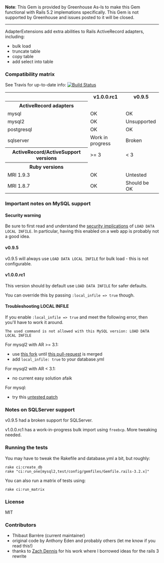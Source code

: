 **Note**: This Gem is provided by Greenhouse As-Is to make this Gem functional with Rails 5.2 implemations specifically. This Gem is not supported by Greenhouse and issues posted to it will be closed.

---------------------------

AdapterExtensions add extra abilities to Rails ActiveRecord adapters, including:

* bulk load
* truncate table
* copy table
* add select into table
 
### Compatibility matrix

See Travis for up-to-date info: [![Build Status](https://secure.travis-ci.org/activewarehouse/adapter_extensions.png?branch=master)](http://travis-ci.org/activewarehouse/adapter_extensions)

<table>
  <tr>
    <th></th>
    <th>v1.0.0.rc1</th>
    <th>v0.9.5</th>
  </tr>
  <tr>
    <th>ActiveRecord adapters</th>
    <td></td>
    <td></td>
  <tr>
    <td>mysql</td>
    <td>OK</td>
    <td>OK</td>
  </tr>
  <tr>
    <td>mysql2</td>
    <td>OK</td>
    <td>Unsupported</td>
  </tr>
  <tr>
    <td>postgresql</td>
    <td>OK</td>
    <td>OK</td>
  </tr>
  <tr>
    <td>sqlserver</td>
    <td>Work in progress</td>
    <td>Broken</td>
  </tr>
  <tr>
    <th>ActiveRecord/ActiveSupport versions</th>
    <td>&gt;= 3</td>
    <td>&lt; 3</td>
  </tr>
  <tr>
    <th>Ruby versions</th>
    <td></td>
    <td></td>
  </tr>
  <tr>
    <td>MRI 1.9.3</td>
    <td>OK</td>
    <td>Untested</td>
  </tr>
  <tr>
    <td>MRI 1.8.7</td>
    <td>OK</td>
    <td>Should be OK</td>
  </tr>   
</table>

### Important notes on MySQL support

#### Security warning

Be sure to first read and understand the [security implications](http://dev.mysql.com/doc/refman/5.0/en/load-data-local.html) of `LOAD DATA LOCAL INFILE`. In particular, having this enabled on a web app is probably not a good idea.

#### v0.9.5

v0.9.5 will always use `LOAD DATA LOCAL INFILE` for bulk load - this is not configurable.

#### v1.0.0.rc1

This version should by default use `LOAD DATA INFILE` for safer defaults.

You can override this by passing `:local_infile => true` though.

#### Troubleshooting LOCAL INFILE

If you enable `:local_infile => true` and meet the following error, then you'll have to work it around.

```
The used command is not allowed with this MySQL version: LOAD DATA LOCAL INFILE
```

For mysql2 with AR >= 3.1:

- use [this fork](https://github.com/activewarehouse/mysql2) until [this pull-request](https://github.com/brianmario/mysql2/pull/242) is merged 
- add `local_infile: true` to your database.yml

For mysql2 with AR < 3.1:

- no current easy solution afaik

For mysql:

- try this [untested patch](https://github.com/activewarehouse/adapter_extensions/issues/7)

### Notes on SQLServer support

v0.9.5 had a broken support for SQLServer.

v1.0.0.rc1 has a work-in-progress bulk import using `freebcp`. More tweaking needed.

### Running the tests

You may have to tweak the Rakefile and database.yml a bit, but roughly:

```
rake ci:create_db
rake "ci:run_one[mysql2,test/config/gemfiles/Gemfile.rails-3.2.x]"
```

You can also run a matrix of tests using:

```
rake ci:run_matrix
```

### License

MIT

### Contributors

* Thibaut Barrère (current maintainer)
* original code by Anthony Eden and probably others (let me know if you read this!)
* thanks to [Zach Dennis](https://github.com/zdennis/activerecord-import) for his work where I borrowed ideas for the rails 3 rewrite
